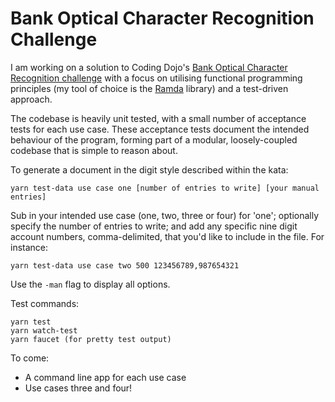 # Bank Optical Character Recognition Challenge
I am working on a solution to Coding Dojo's [Bank Optical Character Recognition challenge](https://github.com/gwpmad/bank-ocr) with a focus on utilising functional programming principles (my tool of choice is the [Ramda](http://ramdajs.com/docs/) library) and a test-driven approach.

The codebase is heavily unit tested, with a small number of acceptance tests for each use case. These acceptance tests document the intended behaviour of the program, forming part of a modular, loosely-coupled codebase that is simple to reason about.

To generate a document in the digit style described within the kata:
```
yarn test-data use case one [number of entries to write] [your manual entries]
```
Sub in your intended use case (one, two, three or four) for 'one'; optionally specify the number of entries to write; and add any specific nine digit account numbers, comma-delimited, that you'd like to include in the file. For instance:
```
yarn test-data use case two 500 123456789,987654321
```
Use the `-man` flag to display all options.

Test commands:
```
yarn test
yarn watch-test
yarn faucet (for pretty test output)
```

To come:
* A command line app for each use case
* Use cases three and four!

